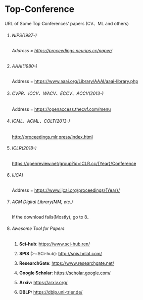 # Top-Conference

URL of Some Top Conferences’ papers (CV、ML and others)

1. ###### NIPS(1987-)

   ###### Address = https://proceedings.neurips.cc/paper/

2. ###### AAAI(1980-)

   Address = https://www.aaai.org/Library/AAAI/aaai-library.php

3. ###### CVPR、ICCV、WACV、ECCV、ACCV(2013-)

   Address = https://openaccess.thecvf.com/menu

4. ###### ICML、ACML、COLT(2013-)

   http://proceedings.mlr.press/index.html

5. ###### ICLR(2018-)

   https://openreview.net/group?id=ICLR.cc/{Year}/Conference

6. ###### IJCAI

   Address = https://www.ijcai.org/proceedings/{Year}/

7. ###### ACM Digital Library(MM, etc.)

   If the download fails(Mostly), go to 8..

8. ###### Awesome Tool for Papers

   1. **Sci-hub**: https://www.sci-hub.ren/

   2. **SPIS** (>=SCi-hub): http://spis.hnlat.com/

   3. **ResearchGate**: https://www.researchgate.net/

   4. **Google Scholar**: https://scholar.google.com/

   5. **Arxiv:** https://arxiv.org/

   6. **DBLP:** https://dblp.uni-trier.de/

      

   

   



###### 



###### 



###### 



###### 



###### 




